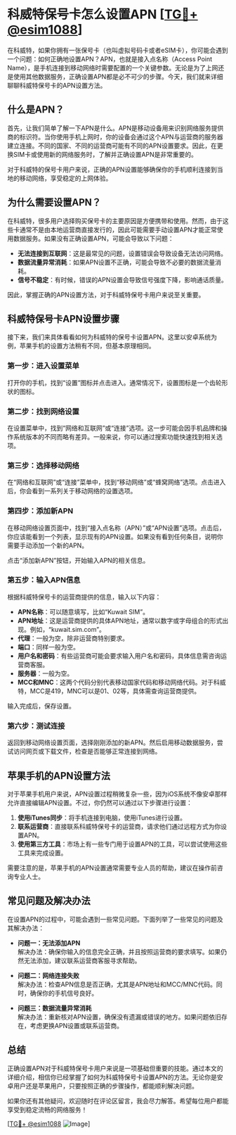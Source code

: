 # 科威特保号卡怎么设置APN [[TG💪+ @esim1088](https://t.me/s/esim1088)]

在科威特，如果你拥有一张保号卡（也叫虚拟号码卡或者eSIM卡），你可能会遇到一个问题：如何正确地设置APN？APN，也就是接入点名称（Access Point Name），是手机连接到移动网络时需要配置的一个关键参数。无论是为了上网还是使用其他数据服务，正确设置APN都是必不可少的步骤。今天，我们就来详细聊聊科威特保号卡的APN设置方法。

## 什么是APN？

首先，让我们简单了解一下APN是什么。APN是移动设备用来识别网络服务提供商的标识符。当你使用手机上网时，你的设备会通过这个APN与运营商的服务器建立连接。不同的国家、不同的运营商可能有不同的APN设置要求。因此，在更换SIM卡或使用新的网络服务时，了解并正确设置APN是非常重要的。

对于科威特的保号卡用户来说，正确的APN设置能够确保你的手机顺利连接到当地的移动网络，享受稳定的上网体验。

## 为什么需要设置APN？

在科威特，很多用户选择购买保号卡的主要原因是方便携带和使用。然而，由于这些卡通常不是由本地运营商直接发行的，因此可能需要手动设置APN才能正常使用数据服务。如果没有正确设置APN，可能会导致以下问题：

- **无法连接到互联网**：这是最常见的问题，设置错误会导致设备无法访问网络。
- **数据流量异常消耗**：如果APN设置不正确，可能会导致不必要的数据流量消耗。
- **信号不稳定**：有时候，错误的APN设置会导致信号强度下降，影响通话质量。

因此，掌握正确的APN设置方法，对于科威特保号卡用户来说至关重要。

## 科威特保号卡APN设置步骤

接下来，我们来具体看看如何为科威特的保号卡设置APN。这里以安卓系统为例，苹果手机的设置方法稍有不同，但基本原理相同。

### 第一步：进入设置菜单

打开你的手机，找到“设置”图标并点击进入。通常情况下，设置图标是一个齿轮形状的图标。

### 第二步：找到网络设置

在设置菜单中，找到“网络和互联网”或“连接”选项。这一步可能会因手机品牌和操作系统版本的不同而略有差异。一般来说，你可以通过搜索功能快速找到相关选项。

### 第三步：选择移动网络

在“网络和互联网”或“连接”菜单中，找到“移动网络”或“蜂窝网络”选项。点击进入后，你会看到一系列关于移动网络的设置选项。

### 第四步：添加新APN

在移动网络设置页面中，找到“接入点名称（APN）”或“APN设置”选项。点击后，你应该能看到一个列表，显示现有的APN设置。如果没有看到任何条目，说明你需要手动添加一个新的APN。

点击“添加新APN”按钮，开始输入APN的相关信息。

### 第五步：输入APN信息

根据科威特保号卡的运营商提供的信息，输入以下内容：

- **APN名称**：可以随意填写，比如“Kuwait SIM”。
- **APN地址**：这是运营商提供的具体APN地址，通常以数字或字母组合的形式出现。例如，“kuwait.sim.com”。
- **代理**：一般为空，除非运营商特别要求。
- **端口**：同样一般为空。
- **用户名和密码**：有些运营商可能会要求输入用户名和密码，具体信息需咨询运营商客服。
- **服务器**：一般为空。
- **MCC和MNC**：这两个代码分别代表移动国家代码和移动网络代码。对于科威特，MCC是419，MNC可以是01、02等，具体需查询运营商提供。

输入完成后，保存设置。

### 第六步：测试连接

返回到移动网络设置页面，选择刚刚添加的新APN。然后启用移动数据服务，尝试访问网页或下载文件，检查是否能够正常连接到网络。

## 苹果手机的APN设置方法

对于苹果手机用户来说，APN设置过程稍微复杂一些，因为iOS系统不像安卓那样允许直接编辑APN设置。不过，你仍然可以通过以下步骤进行设置：

1. **使用iTunes同步**：将手机连接到电脑，使用iTunes进行设置。
2. **联系运营商**：直接联系科威特保号卡的运营商，请求他们通过远程方式为你设置APN。
3. **使用第三方工具**：市场上有一些专门用于设置APN的工具，可以尝试使用这些工具来完成设置。

需要注意的是，苹果手机的APN设置通常需要专业人员的帮助，建议在操作前咨询专业人士。

## 常见问题及解决办法

在设置APN的过程中，可能会遇到一些常见问题。下面列举了一些常见的问题及其解决办法：

- **问题一：无法添加APN**  
  解决办法：确保你输入的信息完全正确，并且按照运营商的要求填写。如果仍然无法添加，建议联系运营商客服寻求帮助。

- **问题二：网络连接失败**  
  解决办法：检查APN信息是否正确，尤其是APN地址和MCC/MNC代码。同时，确保你的手机信号良好。

- **问题三：数据流量异常消耗**  
  解决办法：重新核对APN设置，确保没有遗漏或错误的地方。如果问题依旧存在，考虑更换APN设置或联系运营商。

## 总结

正确设置APN对于科威特保号卡用户来说是一项基础但重要的技能。通过本文的详细介绍，相信你已经掌握了如何为科威特保号卡设置APN的方法。无论你是安卓用户还是苹果用户，只要按照正确的步骤操作，都能顺利解决问题。

如果你还有其他疑问，欢迎随时在评论区留言，我会尽力解答。希望每位用户都能享受到稳定流畅的网络服务！

[[TG💪+ @esim1088](https://t.me/s/esim1088) ![Image](https://i.postimg.cc/4NQfJmqS/Snipaste-2025-05-13-00-14-12.png)]